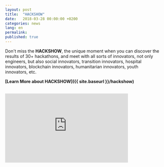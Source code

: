 ```yaml
---
layout: post
title:  "HACKSHOW"
date:   2018-03-28 00:00:00 +0200
categories: news
lang: en
permalink:
published: true
---
```


Don't miss the <strong>HACKSHOW</strong>, the unique moment when you can discover the results of 30+ hackathons, and meet with all sorts of innovators, not only engineers, but also social innovators, transition innovators, hospital innovators, blockchain innovators, humanitarian innovators, youth innovators, etc.


<strong>[Learn More about HACKSHOW]({{ site.baseurl }}/hackshow)</strong>
<br><br>
<iframe width="400" height="225" src="https://www.youtube.com/embed/kGFslZ8O-XU?rel=0" frameborder="0" allow="autoplay; encrypted-media" allowfullscreen></iframe>
